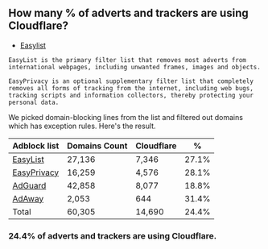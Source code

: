 ## How many % of adverts and trackers are using Cloudflare?


- [Easylist](https://web.archive.org/web/20210516110248/https://easylist.to/)
```
EasyList is the primary filter list that removes most adverts from international webpages, including unwanted frames, images and objects.

EasyPrivacy is an optional supplementary filter list that completely removes all forms of tracking from the internet, including web bugs, tracking scripts and information collectors, thereby protecting your personal data.
```


We picked domain-blocking lines from the list and filtered out domains which has exception rules.
Here's the result.


| Adblock list | Domains Count | Cloudflare | % |
| --- | --- | --- | --- |
| [EasyList](https://easylist.to/easylist/easylist.txt) | 27,136 | 7,346 | 27.1% |
| [EasyPrivacy](https://easylist.to/easylist/easyprivacy.txt) | 16,259 | 4,576 | 28.1% |
| [AdGuard](https://adguardteam.github.io/AdGuardSDNSFilter/Filters/filter.txt) | 42,858 | 8,077 | 18.8% |
| [AdAway](https://raw.githubusercontent.com/AdAway/adaway.github.io/master/hosts.txt) | 2,053 | 644 | 31.4% |
| Total | 60,305 | 14,690 | 24.4% |


### 24.4% of adverts and trackers are using Cloudflare.
